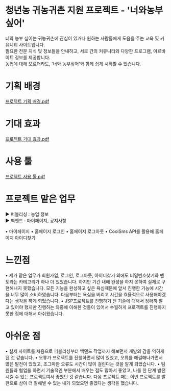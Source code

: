 # 청년농 귀농귀촌 지원 프로젝트 - '너와농부싶어'
너와 농부 싶어는 귀농귀촌에 관심이 있거나 원하는 사람들에게 도움을 주는 교육 및 커뮤니티 사이트입니다.<br>
필요한 전문 지식 및 정보들을 안내하고, 서로 간의 커뮤니티와 다양한 프로그램, 아르바이트 정보를 제공합니다.<br>
농업에 대해 모르더라도, '너와 농부싶어'와 함께 쉽게 시작할 수 있습니다.<br>

# 기획 배경
[프로젝트 기획 배경.pdf](https://github.com/JungHoSuk/JSP_Project/files/10442420/default.pdf)

# 기대 효과
[프로젝트 기대 효과.pdf](https://github.com/JungHoSuk/JSP_Project/files/10442421/default.pdf)

# 사용 툴
[프로젝트 사용 툴.pdf](https://github.com/JungHoSuk/JSP_Project/files/10442424/default.pdf)

# 프로젝트 맡은 업무
▶︎ 퍼블리싱 : 농업 정보<br>
▶︎ 백엔드 : 마이페이지, 공지사항<br>

• 마이페이지 
• 홈페이지 로그인
• 홈페이지 로그아웃
• CoolSms API를 활용해 홈페이지 아이디찾기

# 느낀점
• 제가 맡은 업무가 회원가입, 로그인, 로그아웃, 아이디찾기 외에도 비밀번호찾기와 멘토라는 카테고리가 하나 더 있었습니다. 하지만 기간 내에 완성을 하지 못하여 실제로 구현해내지 못했습니다. 모든 기능을 완성하고 싶은 욕심때문에 앞서 진행한 기능에 시간을 너무 많이 소비하였습니다. 다음부터는 욕심을 버리고 시간을 효율적으로 사용해야겠다는 생각을 하게 되었습니다.
• JSP프로젝트를 진행하기 전 기술에 대해서 정확히 알고 있어야 했지만 진행하는 와중에 이해한 것들이 있어서 수월하게 프로젝트를 진행하지 못한 점에 대해서 아쉬웠습니다.

# 아쉬운 점
• 실제 사이트를 처음으로 퍼블리싱부터 백엔드 작업까지 해보면서 개발의 감을 익히게 된 것 같습니다.
• 오류가 프로젝트를 진행하면서 많이 있었고, 오류를 해결해나가면서 많은 발전이 있었고, 조그마한 오류도 시간이 많이 걸린다는 것을 알게 되었습니다.
• 팀원들과 협업을 하면서 기술적인 부분에서 배우는 점도 많아서 좋았고, 나를 한 단계 발전시킬 수 있는 프로젝트여서 좋았던 것 같습니다. 다음 프로젝트 때는 이번 프로젝트를 발판으로 삼아 더 잘해낼 수 있는 내가 되었으면 좋겠다는 생각을 했습니다.

